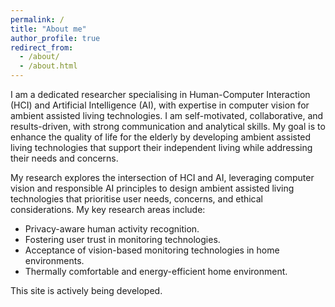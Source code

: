 ```yaml
---
permalink: /
title: "About me"
author_profile: true
redirect_from: 
  - /about/
  - /about.html
---
```


I am a dedicated researcher specialising in Human-Computer Interaction (HCI) and Artificial Intelligence (AI), with expertise  in computer vision for ambient assisted living technologies. I am self-motivated, collaborative, and results-driven, with strong communication and analytical skills. My goal is to enhance the quality of life for the elderly by developing ambient assisted living technologies that support their independent living while addressing their needs and concerns.

My research explores the intersection of HCI and AI, leveraging computer vision and responsible AI principles to design ambient assisted living technologies that prioritise user needs, concerns, and ethical considerations. My key research areas include:
* Privacy-aware human activity recognition.
* Fostering user trust in monitoring technologies.
* Acceptance of vision-based monitoring technologies in home environments.
* Thermally comfortable and energy-efficient home environment.


This site is actively being developed. 
